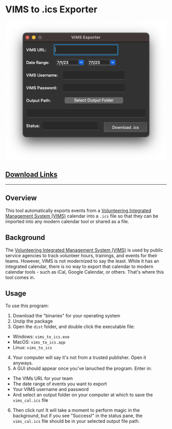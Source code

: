 # VIMS to .ics Exporter

![MacOS GUI](media/vims_to_ics-macos.png)

## [Download Links](https://github.com/tsnowak/vims_exporter/releases/tag/release)

---

## Overview

This tool automatically exports events from a [Volunteering Integrated Management System (VIMS)](http://www.publicsafetysg.com/vims) calendar into a `.ics` file so that they can be imported into any modern calendar tool or shared as a file.

## Background

The [Volunteering Integrated Management System (VIMS)](http://www.publicsafetysg.com/vims) is used by public service agencies to track volunteer hours, trainings, and events for their teams. However, VIMS is not modernized to say the least. While it has an integrated calendar, there is no way to export that calendar to modern calendar tools - such as iCal, Google Calendar, or others. That's where this tool comes in.

## Usage

To use this program:

1. Download the "binaries" for your operating system
2. Unzip the package
3. Open the `dist` folder, and double click the executable file:

- Windows: `vims_to_ics.exe`
- MacOS: `vims_to_ics.app`
- Linux: `vims_to_ics`

4. Your computer will say it's not from a trusted publisher. Open it anyways.
5. A GUI should appear once you've lanuched the program. Enter in:

- The VIMs URL for your team
- The date range of events you want to export
- Your VIMS username and password
- And select an output folder on your computer at which to save the `vims_cal.ics` file

6. Then click run! It will take a moment to perform magic in the background, but if you see "Success!" in the status pane, the `vims_cal.ics` file should be in your selected output file path.

